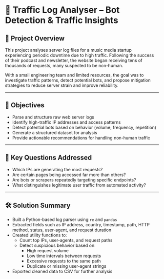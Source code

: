 # 🚦 Traffic Log Analyser – Bot Detection & Traffic Insights

## 📘 Project Overview

This project analyses server log files for a music media startup experiencing periodic downtime due to high traffic. Following the success of their podcast and newsletter, the website began receiving tens of thousands of requests, many suspected to be non-human.

With a small engineering team and limited resources, the goal was to investigate traffic patterns, detect potential bots, and propose mitigation strategies to reduce server strain and improve reliability.

---

## 🎯 Objectives

- Parse and structure raw web server logs
- Identify high-traffic IP addresses and access patterns
- Detect potential bots based on behavior (volume, frequency, repetition)
- Generate a structured dataset for analysis
- Provide actionable recommendations for handling non-human traffic

---

## 🧠 Key Questions Addressed

- Which IPs are generating the most requests?
- Are certain pages being accessed far more than others?
- Are bots or scrapers repeatedly targeting specific endpoints?
- What distinguishes legitimate user traffic from automated activity?

---

## 🛠 Solution Summary

- Built a Python-based log parser using `re` and `pandas`
- Extracted fields such as IP address, country, timestamp, path, HTTP method, status, user-agent, and request duration
- Created utility functions to:
  - Count top IPs, user-agents, and request paths
  - Detect suspicious behavior based on:
    - High request volume
    - Low time intervals between requests
    - Excessive requests to the same path
    - Duplicate or missing user-agent strings
- Exported cleaned data to CSV for further analysis

